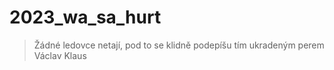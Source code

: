 # 2023_wa_sa_hurt


> Žádné ledovce netají, pod to se klidně podepíšu tím ukradeným perem
Václav Klaus
